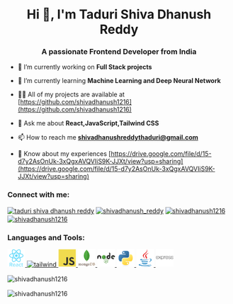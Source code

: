 <h1 align="center">Hi 👋, I'm Taduri Shiva Dhanush Reddy</h1>
<h3 align="center">A passionate Frontend Developer from India</h3>

- 🔭 I’m currently working on **Full Stack projects**

- 🌱 I’m currently learning **Machine Learning and Deep Neural Network**

- 👨‍💻 All of my projects are available at [https://github.com/shivadhanush1216](https://github.com/shivadhanush1216)

- 💬 Ask me about **React,JavaScript,Tailwind CSS**

- 📫 How to reach me **shivadhanushreddythaduri@gmail.com**

- 📄 Know about my experiences [https://drive.google.com/file/d/15-d7y2AsOnUk-3xQgxAVQVIiS9K-JJXt/view?usp=sharing](https://drive.google.com/file/d/15-d7y2AsOnUk-3xQgxAVQVIiS9K-JJXt/view?usp=sharing)

<h3 align="left">Connect with me:</h3>
<p align="left">
<a href="https://in.linkedin.com/in/taduri-shiva-dhanush-reddy" target="blank"><img align="center" src="https://raw.githubusercontent.com/rahuldkjain/github-profile-readme-generator/master/src/images/icons/Social/linked-in-alt.svg" alt="taduri shiva dhanush reddy" height="30" width="40" /></a>
<a href="https://instagram.com/shivadhanush_reddy" target="blank"><img align="center" src="https://raw.githubusercontent.com/rahuldkjain/github-profile-readme-generator/master/src/images/icons/Social/instagram.svg" alt="shivadhanush_reddy" height="30" width="40" /></a>
<a href="https://www.hackerrank.com/shivadhanush1216" target="blank"><img align="center" src="https://raw.githubusercontent.com/rahuldkjain/github-profile-readme-generator/master/src/images/icons/Social/hackerrank.svg" alt="shivadhanush1216" height="30" width="40" /></a>
<a href="https://www.leetcode.com/shivadhanush1216" target="blank"><img align="center" src="https://raw.githubusercontent.com/rahuldkjain/github-profile-readme-generator/master/src/images/icons/Social/leet-code.svg" alt="shivadhanush1216" height="30" width="40" /></a>
</p>

<h3 align="left">Languages and Tools:</h3>
<p align="left">
   </a> <a href="https://reactjs.org/" target="_blank" rel="noreferrer"> <img src="https://raw.githubusercontent.com/devicons/devicon/master/icons/react/react-original-wordmark.svg" alt="react" width="40" height="40"/> </a> <a href="https://tailwindcss.com/" target="_blank" rel="noreferrer"> <img src="https://www.vectorlogo.zone/logos/tailwindcss/tailwindcss-icon.svg" alt="tailwind" width="40" height="40"/> </a>
    <a href="https://developer.mozilla.org/en-US/docs/Web/JavaScript" target="_blank" rel="noreferrer"> <img src="https://raw.githubusercontent.com/devicons/devicon/master/icons/javascript/javascript-original.svg" alt="javascript" width="40" height="40"/> </a> <a href="https://www.mongodb.com/" target="_blank" rel="noreferrer"> <img src="https://raw.githubusercontent.com/devicons/devicon/master/icons/mongodb/mongodb-original-wordmark.svg" alt="mongodb" width="40" height="40"/> </a> <a href="https://nodejs.org" target="_blank" rel="noreferrer"> <img src="https://raw.githubusercontent.com/devicons/devicon/master/icons/nodejs/nodejs-original-wordmark.svg" alt="nodejs" width="40" height="40"/> </a> <a href="https://www.python.org" target="_blank" rel="noreferrer"> <img src="https://raw.githubusercontent.com/devicons/devicon/master/icons/python/python-original.svg" alt="python" width="40" height="40"/>
      <a href="https://www.java.com" target="_blank" rel="noreferrer"> <img src="https://raw.githubusercontent.com/devicons/devicon/master/icons/java/java-original.svg" alt="java" width="40" height="40"/> </a>
<a href="https://expressjs.com" target="_blank" rel="noreferrer"> <img src="https://raw.githubusercontent.com/devicons/devicon/master/icons/express/express-original-wordmark.svg" alt="express" width="40" height="40"/> </a>
</p>

<p><img align="center" src="https://github-readme-stats.vercel.app/api/top-langs?username=shivadhanush1216&show_icons=true&locale=en&layout=compact" alt="shivadhanush1216" /></p>
<p><img align="center" src="https://github-readme-streak-stats.herokuapp.com/?user=shivadhanush1216&" alt="shivadhanush1216" /></p>
